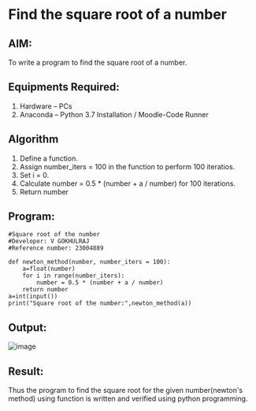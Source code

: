 # Find the square root of a number

## AIM:
To write a program to find the square root of a number.

## Equipments Required:
1. Hardware – PCs
2. Anaconda – Python 3.7 Installation / Moodle-Code Runner

## Algorithm
1. Define a function.
2. Assign number_iters = 100 in the function to perform 100 iteratios.
3. Set i = 0.
4. Calculate  number = 0.5 * (number + a / number) for 100 iterations.
5. Return number

## Program:
```
#Square root of the number
#Developer: V GOKHULRAJ
#Reference number: 23004889

def newton_method(number, number_iters = 100):
    a=float(number)
    for i in range(number_iters):
        number = 0.5 * (number + a / number)
    return number
a=int(input())
print("Square root of the number:",newton_method(a))
```

## Output:
![image](https://github.com/Gokhulraj2005/Square-root-of-a-number/assets/138849253/23915138-0568-48f5-8d61-239423731edc)


## Result:
Thus the program to find the square root for the given number(newton's method) using function is written and verified using python programming.

